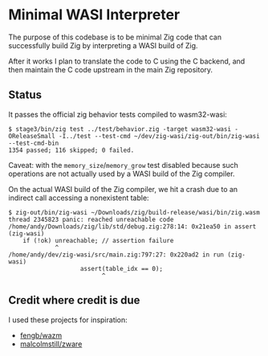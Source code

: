 # Minimal WASI Interpreter

The purpose of this codebase is to be minimal Zig code that can successfully
build Zig by interpreting a WASI build of Zig.

After it works I plan to translate the code to C using the C backend, and then
maintain the C code upstream in the main Zig repository.

## Status

It passes the official zig behavior tests compiled to wasm32-wasi:

```
$ stage3/bin/zig test ../test/behavior.zig -target wasm32-wasi -OReleaseSmall -I../test --test-cmd ~/dev/zig-wasi/zig-out/bin/zig-wasi --test-cmd-bin
1354 passed; 116 skipped; 0 failed.
```

Caveat: with the `memory_size`/`memory_grow` test disabled because such
operations are not actually used by a WASI build of the Zig compiler.

On the actual WASI build of the Zig compiler, we hit a crash due to an indirect
call accessing a nonexistent table:

```
$ zig-out/bin/zig-wasi ~/Downloads/zig/build-release/wasi/bin/zig.wasm
thread 2345823 panic: reached unreachable code
/home/andy/Downloads/zig/lib/std/debug.zig:278:14: 0x21ea50 in assert (zig-wasi)
    if (!ok) unreachable; // assertion failure
             ^
/home/andy/dev/zig-wasi/src/main.zig:797:27: 0x220ad2 in run (zig-wasi)
                    assert(table_idx == 0);
                          ^
```


## Credit where credit is due

I used these projects for inspiration:

 * [fengb/wazm](https://github.com/fengb/wazm/)
 * [malcolmstill/zware](https://github.com/malcolmstill/zware)
